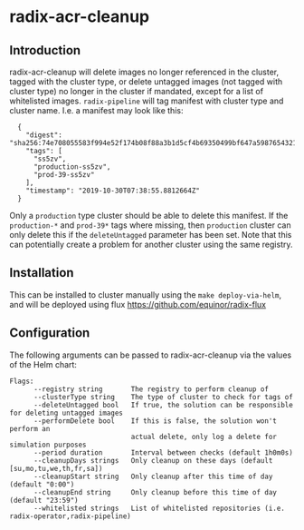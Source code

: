 # radix-acr-cleanup

## Introduction

radix-acr-cleanup will delete images no longer referenced in the cluster, tagged with the cluster type, or delete untagged images (not tagged with cluster type) no longer in the cluster if mandated, except for a list of whitelisted images. `radix-pipeline` will tag manifest with cluster type and cluster name. I.e. a manifest may look like this:

```
  {
    "digest": "sha256:74e708055583f994e52f174b08f88a3b1d5cf4b69350499bf647a59876543210",
    "tags": [
      "ss5zv",
      "production-ss5zv",
      "prod-39-ss5zv"
    ],
    "timestamp": "2019-10-30T07:38:55.8812664Z"
  }
```

Only a `production` type cluster should be able to delete this manifest. If the `production-*` and `prod-39*` tags where missing, then `production` cluster can only delete this if the `deleteUntagged` parameter has been set. Note that this can potentially create a problem for another cluster using the same registry.

## Installation

This can be installed to cluster manually using the ```make deploy-via-helm```, and will be deployed using flux https://github.com/equinor/radix-flux

## Configuration

The following arguments can be passed to radix-acr-cleanup via the values of the Helm chart:

```
Flags:
      --registry string       The registry to perform cleanup of
      --clusterType string    The type of cluster to check for tags of
      --deleteUntagged bool   If true, the solution can be responsible for deleting untagged images
      --performDelete bool    If this is false, the solution won't perform an 
                              actual delete, only log a delete for simulation purposes
      --period duration       Interval between checks (default 1h0m0s)
      --cleanupDays strings   Only cleanup on these days (default [su,mo,tu,we,th,fr,sa])
      --cleanupStart string   Only cleanup after this time of day (default "0:00")
      --cleanupEnd string     Only cleanup before this time of day (default "23:59")
      --whitelisted strings   List of whitelisted repositories (i.e. radix-operator,radix-pipeline)
```